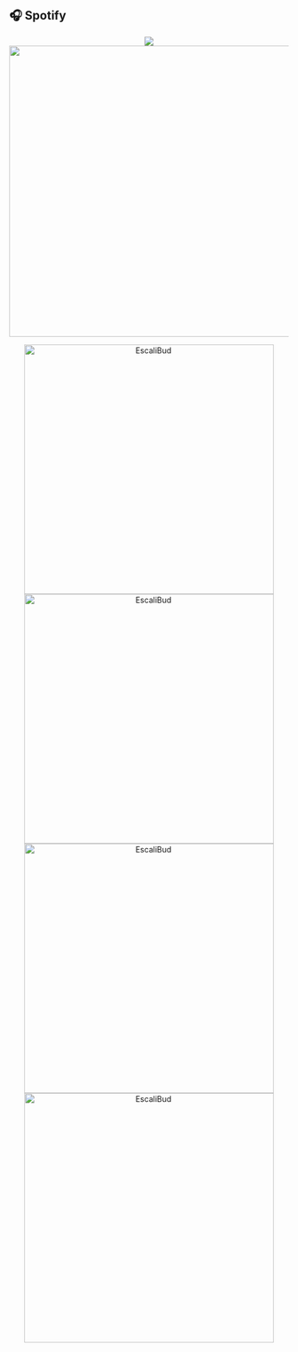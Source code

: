 


## **🎧 Spotify**
<p align="center">
<a href="https://spotify-github-profile.vercel.app/api/view?uid=z8vtap612j1ajql4wsyhl074i&redirect=true"><img src="https://spotify-github-profile.vercel.app/api/view?uid=31dzxavulstbbl4y7o4a4nmuswji&cover_image=true&theme=default&show_offline=true&background_color=0d11170&interchange=false&bar_color_cover=true"></a><a href="https://open.spotify.com/user/31dzxavulstbbl4y7o4a4nmuswji?si=3bY4YFDvSlmn3RouXAkiFw"><img width="525" src="https://spotify-recently-played-readme.vercel.app/api?user=31dzxavulstbbl4y7o4a4nmuswji"></a>
</p>

<div align="center">
   <a href="https://github.com/EscaliBud/">
     <img src="https://github-readme-stats.vercel.app/api?username=EscaliBud&&include_all_commits=true&count_private=true&show_icons=true&theme=synthwave&hide_border=true" width="450" alt="EscaliBud"/>
     <img src="https://github-readme-streak-stats.herokuapp.com/?user=EscaliBud&theme=synthwave&hide_border=true&date_format=j%20M[%20Y]" width="450" alt="EscaliBud"/>
     <img src="https://github-readme-stats.vercel.app/api/top-langs/?username=EscaliBud&layout=compact&theme=synthwave" width="450"  alt="EscaliBud"/>
     <img src="https://github-profile-trophy.vercel.app/?username=EscaliBud&title=MultipleLang,Stars,Followers,Issues,Commits,Puller&row=2&column=3&layout=compact&theme=synthwave&no-frame=true&no-bg=true" width="450" alt="EscaliBud"/>
   </a>
</div>
